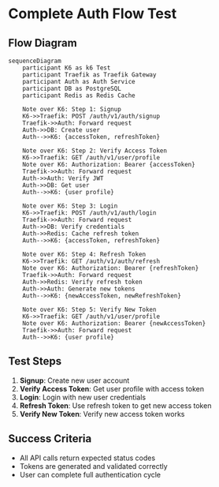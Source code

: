 # Complete Auth Flow Test

## Flow Diagram

```mermaid
sequenceDiagram
    participant K6 as k6 Test
    participant Traefik as Traefik Gateway
    participant Auth as Auth Service
    participant DB as PostgreSQL
    participant Redis as Redis Cache

    Note over K6: Step 1: Signup
    K6->>Traefik: POST /auth/v1/auth/signup
    Traefik->>Auth: Forward request
    Auth->>DB: Create user
    Auth-->>K6: {accessToken, refreshToken}
    
    Note over K6: Step 2: Verify Access Token
    K6->>Traefik: GET /auth/v1/user/profile
    Note over K6: Authorization: Bearer {accessToken}
    Traefik->>Auth: Forward request
    Auth->>Auth: Verify JWT
    Auth->>DB: Get user
    Auth-->>K6: {user profile}
    
    Note over K6: Step 3: Login
    K6->>Traefik: POST /auth/v1/auth/login
    Traefik->>Auth: Forward request
    Auth->>DB: Verify credentials
    Auth->>Redis: Cache refresh token
    Auth-->>K6: {accessToken, refreshToken}
    
    Note over K6: Step 4: Refresh Token
    K6->>Traefik: GET /auth/v1/auth/refresh
    Note over K6: Authorization: Bearer {refreshToken}
    Traefik->>Auth: Forward request
    Auth->>Redis: Verify refresh token
    Auth->>Auth: Generate new tokens
    Auth-->>K6: {newAccessToken, newRefreshToken}
    
    Note over K6: Step 5: Verify New Token
    K6->>Traefik: GET /auth/v1/user/profile
    Note over K6: Authorization: Bearer {newAccessToken}
    Traefik->>Auth: Forward request
    Auth-->>K6: {user profile}
```

## Test Steps

1. **Signup**: Create new user account
2. **Verify Access Token**: Get user profile with access token
3. **Login**: Login with new user credentials
4. **Refresh Token**: Use refresh token to get new access token
5. **Verify New Token**: Verify new access token works

## Success Criteria

- All API calls return expected status codes
- Tokens are generated and validated correctly
- User can complete full authentication cycle

